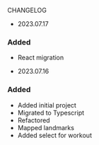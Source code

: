 CHANGELOG

- 2023.07.17

### Added

- React migration

- 2023.07.16

### Added

- Added initial project
- Migrated to Typescript
- Refactored
- Mapped landmarks
- Added select for workout
